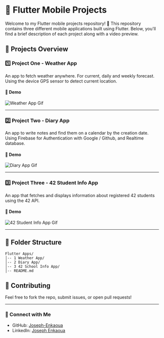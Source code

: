# 📱 Flutter Mobile Projects

Welcome to my Flutter mobile projects repository! 🚀 This repository contains three different mobile applications built using Flutter. Below, you'll find a brief description of each project along with a video preview. 

## 📌 Projects Overview

### 1️⃣ Project One - Weather App
An app to fetch weather anywhere. For current, daily and weekly forecast. Using the device GPS sensor to detect current location.

#### 🎥 Demo
![Weather App Gif](https://github.com/Joseph-Enkaoua/Mobile-Applications/blob/main/1%20Weather%20App/Short%20Recording.gif)

---

### 2️⃣ Project Two - Diary App
An app to write notes and find them on a calendar by the creation date. Using Firebase for Authentication with Google / Github, and Realtime database.

#### 🎥 Demo
![Diary App Gif](https://github.com/Joseph-Enkaoua/Mobile-Applications/blob/main/2%20Diary%20App/Short%20Recording.gif)

---

### 3️⃣ Project Three - 42 Student Info App
An app that fetches and displays information about registered 42 students using the 42 API.

#### 🎥 Demo
![42 Student Info App Gif](https://github.com/Joseph-Enkaoua/Mobile-Applications/blob/main/3%2042%20School%20Info%20App/Short%20Recording.gif)

---

## 📂 Folder Structure
```
Flutter Apps/
│-- 1 Weather App/
│-- 2 Diary App/
│-- 3 42 School Info App/
│-- README.md
```

## 🤝 Contributing
Feel free to fork the repo, submit issues, or open pull requests!

---
### 🔗 Connect with Me
- GitHub: [Joseph-Enkaoua](https://github.com/Joseph-Enkaoua)
- LinkedIn: [Joseph Enkaoua](https://www.linkedin.com/in/joseph-e/)
